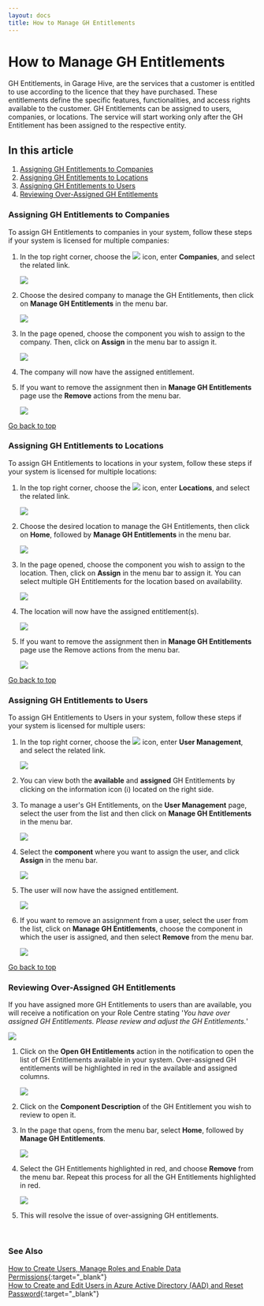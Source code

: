 ```yaml
---
layout: docs
title: How to Manage GH Entitlements
---
```


<a name="top"></a>

# How to Manage GH Entitlements
GH Entitlements, in Garage Hive, are the services that a customer is entitled to use according to the licence that they have purchased. These entitlements define the specific features, functionalities, and access rights available to the customer. GH Entitlements can be assigned to users, companies, or locations. The service will start working only after the GH Entitlement has been assigned to the respective entity.

## In this article
1. [Assigning GH Entitlements to Companies](#assigning-gh-entitlements-to-companies)
2. [Assigning GH Entitlements to Locations](#assigning-gh-entitlements-to-locations)
3. [Assigning GH Entitlements to Users](#assigning-gh-entitlements-to-users)
4. [Reviewing Over-Assigned GH Entitlements](#reviewing-over-assigned-gh-entitlements)

### Assigning GH Entitlements to Companies
To assign GH Entitlements to companies in your system, follow these steps if your system is licensed for multiple companies:
1. In the top right corner, choose the ![](media/search_icon.png) icon, enter **Companies**, and select the related link.

   ![](media/garagehive-gh-entitlement-company1.png)

2. Choose the desired company to manage the GH Entitlements, then click on **Manage GH Entitlements** in the menu bar.

   ![](media/garagehive-gh-entitlement-company2.png)

3. In the page opened, choose the component you wish to assign to the company. Then, click on **Assign** in the menu bar to assign it. 

   ![](media/garagehive-gh-entitlement-company3.png)

4. The company will now have the assigned entitlement.
5. If you want to remove the assignment then in **Manage GH Entitlements** page use the **Remove** actions from the menu bar.

   ![](media/garagehive-gh-entitlement-company4.png)


[Go back to top](#top)

### Assigning GH Entitlements to Locations
To assign GH Entitlements to locations in your system, follow these steps if your system is licensed for multiple locations:
1. In the top right corner, choose the ![](media/search_icon.png) icon, enter **Locations**, and select the related link.

   ![](media/garagehive-gh-entitlement-location1.png)

2. Choose the desired location to manage the GH Entitlements, then click on **Home**, followed by **Manage GH Entitlements** in the menu bar.

   ![](media/garagehive-gh-entitlement-location2.png)

3. In the page opened, choose the component you wish to assign to the location. Then, click on **Assign** in the menu bar to assign it. You can select multiple GH Entitlements for the location based on availability.

   ![](media/garagehive-gh-entitlement-location3.png)

4. The location will now have the assigned entitlement(s).

   ![](media/garagehive-gh-entitlement-location4.png)

5. If you want to remove the assignment then in **Manage GH Entitlements** page use the Remove actions from the menu bar.
 
   ![](media/garagehive-gh-entitlement-location5.png)


[Go back to top](#top)

### Assigning GH Entitlements to Users
To assign GH Entitlements to Users in your system, follow these steps if your system is licensed for multiple users:
1. In the top right corner, choose the ![](media/search_icon.png) icon, enter **User Management**, and select the related link.

   ![](media/garagehive-gh-entitlement-users1.png)

2. You can view both the **available** and **assigned** GH Entitlements by clicking on the information icon (ℹ️) located on the right side.
3. To manage a user's GH Entitlements, on the **User Management** page, select the user from the list and then click on **Manage GH Entitlements** in the menu bar.

   ![](media/garagehive-gh-entitlement-users2.png)

4. Select the **component** where you want to assign the user, and click **Assign** in the menu bar.

   ![](media/garagehive-gh-entitlement-users3.png)

5. The user will now have the assigned entitlement.

   ![](media/garagehive-gh-entitlement-users4.png)

6. If you want to remove an assignment from a user, select the user from the list, click on **Manage GH Entitlements**, choose the component in which the user is assigned, and then select **Remove** from the menu bar.

   ![](media/garagehive-gh-entitlement-users5.png)


[Go back to top](#top)

### Reviewing Over-Assigned GH Entitlements
If you have assigned more GH Entitlements to users than are available, you will receive a notification on your Role Centre stating '*You have over assigned GH Entitlements. Please review and adjust the GH Entitlements.*'

   ![](media/garagehive-gh-entitlement-users6.png)

1. Click on the **Open GH Entitlements** action in the notification to open the list of GH Entitlements available in your system. Over-assigned GH entitlements will be highlighted in red in the available and assigned columns.

   ![](media/garagehive-gh-entitlement-users7.png)

2. Click on the **Component Description** of the GH Entitlement you wish to review to open it.
3. In the page that opens, from the menu bar, select **Home**, followed by **Manage GH Entitlements**.

   ![](media/garagehive-gh-entitlement-users9.png)

4. Select the GH Entitlements highlighted in red, and choose **Remove** from the menu bar. Repeat this process for all the GH Entitlements highlighted in red.

   ![](media/garagehive-gh-entitlement-users10.png)

5. This will resolve the issue of over-assigning GH entitlements.



   



<br>

### See Also

[How to Create Users, Manage Roles and Enable Data Permissions](garagehive-user-management.html){:target="_blank"} \
[How to Create and Edit Users in Azure Active Directory (AAD) and Reset Password](garagehive-azure-active-directory-user.html){:target="_blank"}